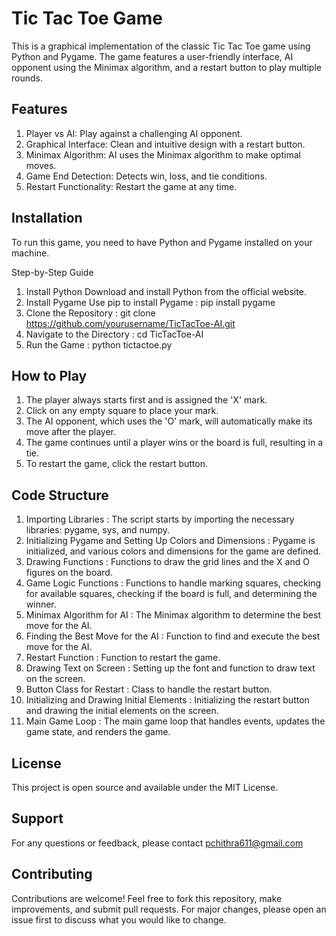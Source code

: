 # Tic Tac Toe Game

This is a graphical implementation of the classic Tic Tac Toe game using Python and Pygame. The game features a user-friendly interface, AI opponent using the Minimax algorithm, and a restart button to play multiple rounds.

## Features

1. Player vs AI: Play against a challenging AI opponent.
2. Graphical Interface: Clean and intuitive design with a restart button.
3. Minimax Algorithm: AI uses the Minimax algorithm to make optimal moves.
4. Game End Detection: Detects win, loss, and tie conditions.
5. Restart Functionality: Restart the game at any time.

## Installation

To run this game, you need to have Python and Pygame installed on your machine.

Step-by-Step Guide

1. Install Python
   Download and install Python from the official website.
2. Install Pygame
   Use pip to install Pygame :
   pip install pygame
3. Clone the Repository :
   git clone https://github.com/yourusername/TicTacToe-AI.git
4. Navigate to the Directory :
   cd TicTacToe-AI
5. Run the Game :
   python tictactoe.py

## How to Play

1. The player always starts first and is assigned the 'X' mark.
2. Click on any empty square to place your mark.
3. The AI opponent, which uses the 'O' mark, will automatically make its move after the player.
4. The game continues until a player wins or the board is full, resulting in a tie.
5. To restart the game, click the restart button.

## Code Structure

1. Importing Libraries : 
The script starts by importing the necessary libraries: pygame, sys, and numpy.
2. Initializing Pygame and Setting Up Colors and Dimensions : 
Pygame is initialized, and various colors and dimensions for the game are defined.
3. Drawing Functions : 
Functions to draw the grid lines and the X and O figures on the board.
4. Game Logic Functions : 
Functions to handle marking squares, checking for available squares, checking if the board is full, and determining the winner.
5. Minimax Algorithm for AI : 
The Minimax algorithm to determine the best move for the AI.
6. Finding the Best Move for the AI : 
Function to find and execute the best move for the AI.
7. Restart Function : 
Function to restart the game.
8. Drawing Text on Screen : 
Setting up the font and function to draw text on the screen.
9. Button Class for Restart : 
Class to handle the restart button.
10. Initializing and Drawing Initial Elements :
Initializing the restart button and drawing the initial elements on the screen.
11. Main Game Loop : 
The main game loop that handles events, updates the game state, and renders the game.

## License

This project is open source and available under the MIT License.

## Support

For any questions or feedback, please contact pchithra611@gmail.com

## Contributing

Contributions are welcome! Feel free to fork this repository, make improvements, and submit pull requests. For major changes, please open an issue first to discuss what you would like to change.
